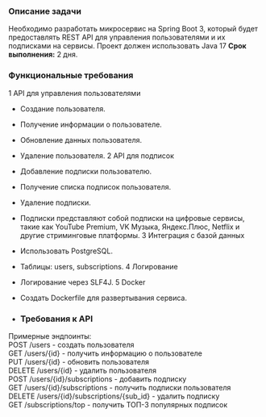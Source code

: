 ### Описание задачи
Необходимо разработать микросервис на Spring Boot 3, который будет
предоставлять REST API для управления пользователями и их подписками на
сервисы.
Проект должен использовать Java 17
**Срок выполнения:** 2 дня.
### Функциональные требования
1 API для управления пользователями
- Создание пользователя.
- Получение информации о пользователе.
- Обновление данных пользователя.
- Удаление пользователя.
2 API для подписок
- Добавление подписки пользователю.
- Получение списка подписок пользователя.
- Удаление подписки.
- Подписки представляют собой подписки на цифровые сервисы, такие как
YouTube Premium, VK Музыка, Яндекс.Плюс, Netflix и другие стриминговые
платформы.
3 Интеграция с базой данных
- Использовать PostgreSQL.
- Таблицы: users, subscriptions.
4 Логирование
- Логирование через SLF4J.
5 Docker
- Создать Dockerfile для развертывания сервиса.

- ### Требования к API
Примерные эндпоинты:    
POST /users - создать пользователя     
GET /users/{id} - получить информацию о пользователе    
PUT /users/{id} - обновить пользователя    
DELETE /users/{id} - удалить пользователя    
POST /users/{id}/subscriptions - добавить подписку    
GET /users/{id}/subscriptions - получить подписки пользователя    
DELETE /users/{id}/subscriptions/{sub_id} - удалить подписку    
GET /subscriptions/top - получить ТОП-3 популярных подписок    
